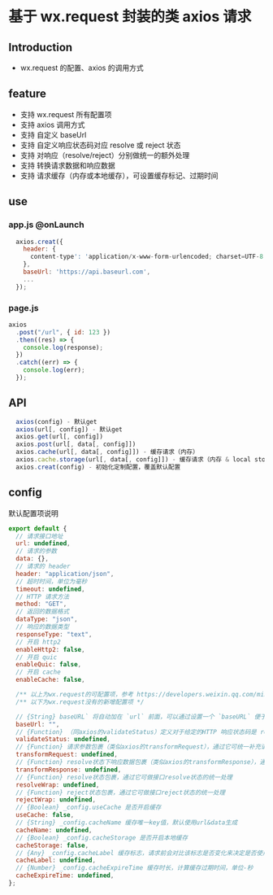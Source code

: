 # 基于 wx.request 封装的类 axios 请求

## Introduction

- wx.request 的配置、axios 的调用方式

## feature

- 支持 wx.request 所有配置项
- 支持 axios 调用方式
- 支持 自定义 baseUrl
- 支持 自定义响应状态码对应 resolve 或 reject 状态
- 支持 对响应（resolve/reject）分别做统一的额外处理
- 支持 转换请求数据和响应数据
- 支持 请求缓存（内存或本地缓存），可设置缓存标记、过期时间

## use

### app.js @onLaunch

```javascript
  axios.creat({
    header: {
      content-type': 'application/x-www-form-urlencoded; charset=UTF-8'
    },
    baseUrl: 'https://api.baseurl.com',
    ...
  });
```

### page.js

```javascript
axios
  .post("/url", { id: 123 })
  .then((res) => {
    console.log(response);
  })
  .catch((err) => {
    console.log(err);
  });
```

## API

```javascript
  axios(config) - 默认get
  axios(url[, config]) - 默认get
  axios.get(url[, config])
  axios.post(url[, data[, config]])
  axios.cache(url[, data[, config]]) - 缓存请求（内存）
  axios.cache.storage(url[, data[, config]]) - 缓存请求（内存 & local storage）
  axios.creat(config) - 初始化定制配置，覆盖默认配置
```

## config

默认配置项说明

```javascript
export default {
  // 请求接口地址
  url: undefined,
  // 请求的参数
  data: {},
  // 请求的 header
  header: "application/json",
  // 超时时间，单位为毫秒
  timeout: undefined,
  // HTTP 请求方法
  method: "GET",
  // 返回的数据格式
  dataType: "json",
  // 响应的数据类型
  responseType: "text",
  // 开启 http2
  enableHttp2: false,
  // 开启 quic
  enableQuic: false,
  // 开启 cache
  enableCache: false,

  /** 以上为wx.request的可配置项，参考 https://developers.weixin.qq.com/miniprogram/dev/api/network/request/wx.request.html */
  /** 以下为wx.request没有的新增配置项 */

  // {String} baseURL` 将自动加在 `url` 前面，可以通过设置一个 `baseURL` 便于传递相对 URL
  baseUrl: "",
  // {Function} （同axios的validateStatus）定义对于给定的HTTP 响应状态码是 resolve 或 reject  promise 。如果 `validateStatus` 返回 `true` (或者设置为 `null` 或 `undefined`)，promise 将被 resolve; 否则，promise 将被 reject
  validateStatus: undefined,
  // {Function} 请求参数包裹（类似axios的transformRequest），通过它可统一补充请求参数需要的额外信息（appInfo/pageInfo/场景值...），需return data
  transformRequest: undefined,
  // {Function} resolve状态下响应数据包裹（类似axios的transformResponse），通过它可统一处理响应数据，需return res
  transformResponse: undefined,
  // {Function} resolve状态包裹，通过它可做接口resolve状态的统一处理
  resolveWrap: undefined,
  // {Function} reject状态包裹，通过它可做接口reject状态的统一处理
  rejectWrap: undefined,
  // {Boolean} _config.useCache 是否开启缓存
  useCache: false,
  // {String} _config.cacheName 缓存唯一key值，默认使用url&data生成
  cacheName: undefined,
  // {Boolean} _config.cacheStorage 是否开启本地缓存
  cacheStorage: false,
  // {Any} _config.cacheLabel 缓存标志，请求前会对比该标志是否变化来决定是否使用缓存，可用useCache替代
  cacheLabel: undefined,
  // {Number} _config.cacheExpireTime 缓存时长，计算缓存过期时间，单位-秒
  cacheExpireTime: undefined,
};
```
